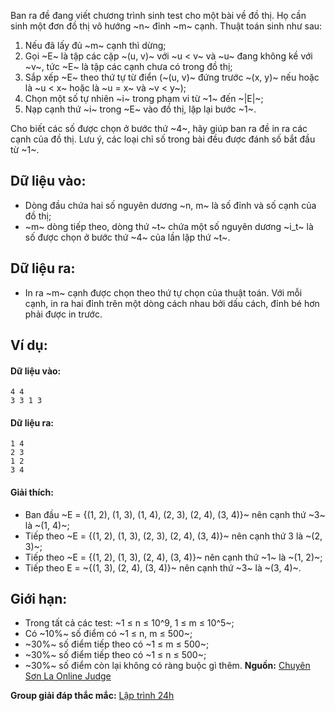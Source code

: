 Ban ra đề đang viết chương trình sinh test cho một bài về đồ thị. Họ cần sinh một đơn đồ thị vô hướng ~n~ đỉnh ~m~ cạnh. Thuật toán sinh như sau:

1. Nếu đã lấy đủ ~m~ cạnh thì dừng;
2. Gọi ~E~ là tập các cặp ~(u, v)~ với ~u < v~ và ~u~ đang không kề với ~v~, tức ~E~ là tập các cạnh chưa có trong đồ thị;
3. Sắp xếp ~E~ theo thứ tự từ điển (~(u, v)~ đứng trước ~(x, y)~ nếu hoặc là ~u < x~ hoặc là ~u = x~ và ~v < y~);
4. Chọn một số tự nhiên ~i~ trong phạm vi từ ~1~ đến ~|E|~;
5. Nạp cạnh thứ ~i~ trong ~E~ vào đồ thị, lặp lại bước ~1~.

Cho biết các số được chọn ở bước thứ ~4~, hãy giúp ban ra đề in ra các cạnh của đồ thị. Lưu ý, các loại chỉ số trong bài đều được đánh số bắt đầu từ ~1~.

## Dữ liệu vào:
- Dòng đầu chứa hai số nguyên dương ~n, m~ là số đỉnh và số cạnh của đồ thị;
- ~m~ dòng tiếp theo, dòng thứ ~t~ chứa một số nguyên dương ~i_t~ là số được chọn ở bước thứ ~4~ của lần lặp thứ ~t~.

## Dữ liệu ra:
- In ra ~m~ cạnh được chọn theo thứ tự chọn của thuật toán. Với mỗi cạnh, in ra hai đỉnh trên một dòng cách nhau bởi dấu cách, đỉnh bé hơn phải được in trước.

## Ví dụ:
#### Dữ liệu vào:
```
4 4
3 3 1 3
```

#### Dữ liệu ra:
```
1 4
2 3
1 2
3 4
```

#### Giải thích:
- Ban đầu ~E = \{(1, 2), (1, 3), (1, 4), (2, 3), (2, 4), (3, 4)\}~ nên cạnh thứ ~3~ là ~(1, 4)~;
- Tiếp theo ~E = \{(1, 2), (1, 3), (2, 3), (2, 4), (3, 4)\}~ nên cạnh thứ 3 là ~(2, 3)~;
- Tiếp theo ~E = \{(1, 2), (1, 3), (2, 4), (3, 4)\}~ nên cạnh thứ ~1~ là ~(1, 2)~;
- Tiếp theo E = ~\{(1, 3), (2, 4), (3, 4)\}~ nên cạnh thứ ~3~ là ~(3, 4)~.

## Giới hạn:
- Trong tất cả các test: ~1 ≤ n ≤ 10^9, 1 ≤ m ≤ 10^5~;
- Có ~10\%~ số điểm có ~1 ≤ n, m ≤ 500~;
- ~30\%~ số điểm tiếp theo có ~1 ≤ m ≤ 500~;
- ~30\%~ số điểm tiếp theo có ~1 ≤ n ≤ 500~;
- ~30\%~ số điểm còn lại không có ràng buộc gì thêm.
**Nguồn:** [Chuyên Sơn La Online Judge](http://csloj.ddns.net/)

**Group giải đáp thắc mắc:** [Lập trình 24h](https://www.facebook.com/groups/1386904321519984)